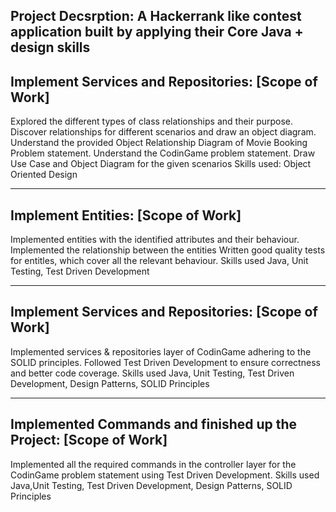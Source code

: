 Project Decsrption:
A Hackerrank like contest application built by applying their Core Java + design skills
---------------------
Implement Services and Repositories:
[Scope of Work]
---------------------
Explored the different types of class relationships and their purpose.
Discover relationships for different scenarios and draw an object diagram.
Understand the provided Object Relationship Diagram of Movie Booking Problem statement.
Understand the CodinGame problem statement. Draw Use Case and Object Diagram for the given scenarios
Skills used:
Object Oriented Design

---------------------
Implement Entities:
[Scope of Work]
---------------------
Implemented entities with the identified attributes and their behaviour.
Implemented the relationship between the entities
Written good quality tests for entitles, which cover all the relevant behaviour.
Skills used
Java, Unit Testing, Test Driven Development

-----------------------
Implement Services and Repositories:
[Scope of Work]
---------------------
Implemented services & repositories layer of CodinGame adhering to the SOLID principles.
Followed Test Driven Development to ensure correctness and better code coverage.
Skills used
Java, Unit Testing, Test Driven Development, Design Patterns, SOLID Principles

-----------------------
Implemented Commands and finished up the Project:
[Scope of Work]
---------------------
Implemented all the required commands in the controller layer for the CodinGame problem statement using Test Driven Development.
Skills used
Java,Unit Testing, Test Driven Development, Design Patterns, SOLID Principles
